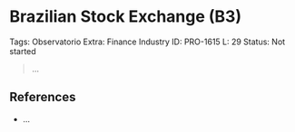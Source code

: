 # Brazilian Stock Exchange (B3)

Tags: Observatorio
Extra: Finance Industry
ID: PRO-1615
L: 29
Status: Not started

> …
> 

## References

- …
